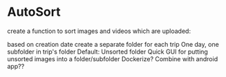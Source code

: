 # AutoSort
create a function to sort images and videos which are uploaded:

 based on creation date
 create a separate folder for each trip
 One day, one subfolder in trip's folder
 Default: Unsorted folder
 Quick GUI for putting unsorted images into a folder/subfolder
 Dockerize?
 Combine with android app??
